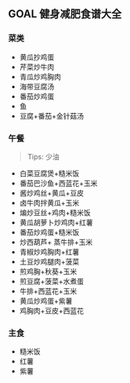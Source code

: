 ## GOAL 健身减肥食谱大全

### 菜类

- 黄瓜抄鸡蛋
- 芹菜炒牛肉
- 青瓜炒鸡胸肉
- 海带豆腐汤
- 番茄炒鸡蛋
- 鱼
- 豆腐+番茄+金针菇汤


### 午餐

> Tips: 少油

- 白菜豆腐煲+糙米饭
- 番茄巴沙鱼+西蓝花+玉米
- 酱炒鸡丝+黄瓜+豆皮
- 卤牛肉拌黄瓜+玉米
- 煸炒豆丝+鸡肉+糙米饭
- 黄瓜胡萝卜炒鸡肉+红薯
- 番茄炒鸡蛋+糙米饭
- 炒西葫芦+ 蒸牛排+玉米
- 青椒炒鸡胸肉+红薯
- 土豆炒鸡腿肉+菠菜
- 煎鸡胸+秋葵+玉米
- 煎豆腐+菠菜+水煮蛋
- 牛排+西蓝花+玉米
- 黄瓜炒鸡蛋+紫薯
- 鸡胸肉+豆皮+西蓝花

### 主食

- 糙米饭
- 红薯
- 紫薯